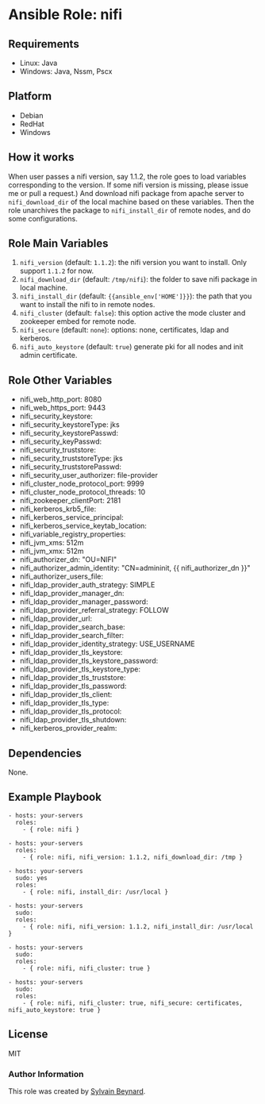 # Ansible Role: nifi

## Requirements

   - Linux: Java
   - Windows: Java, Nssm, Pscx

## Platform

   - Debian
   - RedHat
   - Windows

## How it works

When user passes a nifi version, say 1.1.2, the role goes to load variables corresponding to the version.
If some nifi version is missing, please issue me or pull a request.)
And download nifi package from apache server to `nifi_download_dir` of the local machine based on these variables.
Then the role unarchives the package to `nifi_install_dir` of remote nodes, and do some configurations.

## Role Main Variables

1. `nifi_version` (default: `1.1.2`): the nifi version you want to install. Only support `1.1.2` for now.
2. `nifi_download_dir` (default: `/tmp/nifi`): the folder to save nifi package in local machine.
3. `nifi_install_dir` (default: `{{ansible_env['HOME']}}`): the path that you want to install the nifi to in remote nodes.
4. `nifi_cluster` (default: `false`): this option active the mode cluster and zookeeper embed for remote node. 
5. `nifi_secure` (default: `none`): options: none, certificates, ldap and kerberos.
6. `nifi_auto_keystore` (default: `true`) generate pki for all nodes and init admin certificate.

## Role Other Variables

- nifi_web_http_port: 8080
- nifi_web_https_port: 9443
- nifi_security_keystore:
- nifi_security_keystoreType: jks
- nifi_security_keystorePasswd:
- nifi_security_keyPasswd:
- nifi_security_truststore:
- nifi_security_truststoreType: jks
- nifi_security_truststorePasswd:
- nifi_security_user_authorizer: file-provider
- nifi_cluster_node_protocol_port: 9999
- nifi_cluster_node_protocol_threads: 10
- nifi_zookeeper_clientPort: 2181
- nifi_kerberos_krb5_file:
- nifi_kerberos_service_principal:
- nifi_kerberos_service_keytab_location:
- nifi_variable_registry_properties:
- nifi_jvm_xms: 512m
- nifi_jvm_xmx: 512m
- nifi_authorizer_dn: "OU=NIFI"
- nifi_authorizer_admin_identity: "CN=admininit, {{ nifi_authorizer_dn }}"
- nifi_authorizer_users_file:
- nifi_ldap_provider_auth_strategy: SIMPLE
- nifi_ldap_provider_manager_dn:
- nifi_ldap_provider_manager_password:
- nifi_ldap_provider_referral_strategy: FOLLOW
- nifi_ldap_provider_url:
- nifi_ldap_provider_search_base:
- nifi_ldap_provider_search_filter:
- nifi_ldap_provider_identity_strategy: USE_USERNAME
- nifi_ldap_provider_tls_keystore:
- nifi_ldap_provider_tls_keystore_password:
- nifi_ldap_provider_tls_keystore_type:
- nifi_ldap_provider_tls_truststore:
- nifi_ldap_provider_tls_password:
- nifi_ldap_provider_tls_client:
- nifi_ldap_provider_tls_type:
- nifi_ldap_provider_tls_protocol:
- nifi_ldap_provider_tls_shutdown:
- nifi_kerberos_provider_realm:


## Dependencies

None.

## Example Playbook

    - hosts: your-servers
      roles:
        - { role: nifi }

    - hosts: your-servers
      roles:
        - { role: nifi, nifi_version: 1.1.2, nifi_download_dir: /tmp }

    - hosts: your-servers
      sudo: yes
      roles:
        - { role: nifi, install_dir: /usr/local }

    - hosts: your-servers
      sudo:
      roles:
        - { role: nifi, nifi_version: 1.1.2, nifi_install_dir: /usr/local }

    - hosts: your-servers
      sudo:
      roles:
        - { role: nifi, nifi_cluster: true }

    - hosts: your-servers
      sudo:
      roles:
        - { role: nifi, nifi_cluster: true, nifi_secure: certificates, nifi_auto_keystore: true }

## License

MIT

### Author Information

This role was created by [Sylvain Beynard](https://github.com/sbeyn).

